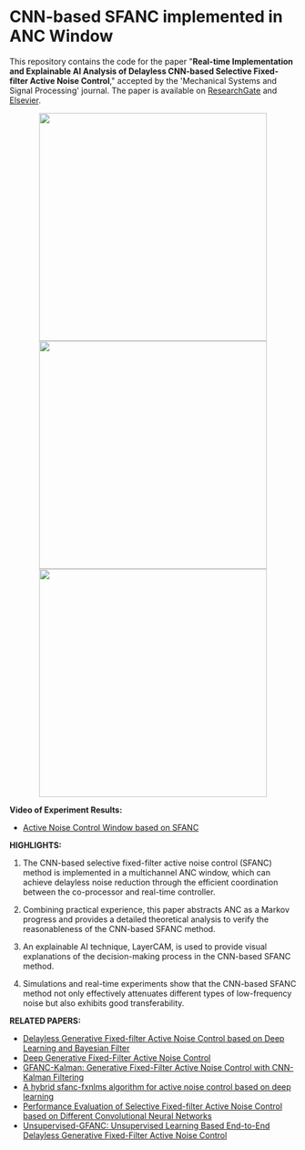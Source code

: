 # CNN-based SFANC implemented in ANC Window

This repository contains the code for the paper "**Real-time Implementation and Explainable AI Analysis of Delayless CNN-based Selective Fixed-filter Active Noise Control**," accepted by the 'Mechanical Systems and Signal Processing' journal. The paper is available on [ResearchGate](https://www.researchgate.net/publication/379371184_Real-time_implementation_and_explainable_AI_analysis_of_delayless_CNN-based_selective_fixed-filter_active_noise_control) and [Elsevier](https://www.sciencedirect.com/science/article/pii/S0888327024002620).

<p align="center">
  <img src="https://github.com/Luo-Zhengding/SFANC-Window/assets/95018034/de1f3812-74ac-4461-85b2-707b56064f07" height="400">
  <img src="https://github.com/Luo-Zhengding/SFANC-Window/assets/95018034/81b6b1db-a9e4-4e2d-afe0-6ed24d708182" height="400">
  <img src="https://github.com/Luo-Zhengding/SFANC-Window/assets/95018034/b2973645-06ec-405f-835b-ac17268f3873" height="400">
</p>


**Video of Experiment Results:**
- [Active Noise Control Window based on SFANC](https://youtu.be/K1pWeNLMoDM)

**HIGHLIGHTS:**
1. The CNN-based selective fixed-filter active noise control (SFANC) method is implemented in a multichannel ANC window, which can achieve delayless noise reduction through the efficient coordination between the co-processor and real-time controller.

2. Combining practical experience, this paper abstracts ANC as a Markov progress and provides a detailed theoretical analysis to verify the reasonableness of the CNN-based SFANC method.

3. An explainable AI technique, LayerCAM, is used to provide visual explanations of the decision-making process in the CNN-based SFANC method.

4. Simulations and real-time experiments show that the CNN-based SFANC method not only effectively attenuates different types of low-frequency noise but also exhibits good transferability.

**RELATED PAPERS:**
- [Delayless Generative Fixed-filter Active Noise Control based on Deep Learning and Bayesian Filter](https://ieeexplore.ieee.org/document/10339836/)
- [Deep Generative Fixed-Filter Active Noise Control](https://arxiv.org/pdf/2303.05788)
- [GFANC-Kalman: Generative Fixed-Filter Active Noise Control with CNN-Kalman Filtering](https://ieeexplore.ieee.org/document/10323505)
- [A hybrid sfanc-fxnlms algorithm for active noise control based on deep learning](https://arxiv.org/pdf/2208.08082)
- [Performance Evaluation of Selective Fixed-filter Active Noise Control based on Different Convolutional Neural Networks](https://arxiv.org/pdf/2208.08440)
- [Unsupervised-GFANC: Unsupervised Learning Based End-to-End Delayless Generative Fixed-Filter Active Noise Control](https://arxiv.org/pdf/2402.09460.pdf)
